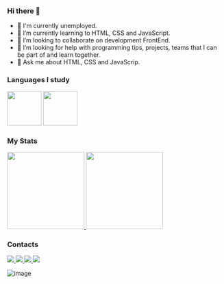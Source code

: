 ### Hi there 👋

- 🔭 I'm currently unemployed.
- 🌱 I’m currently learning to HTML, CSS and JavaScript.
- 👯 I’m looking to collaborate on development FrontEnd.
- 🤔 I’m looking for help with programming tips, projects, teams that I can be part of and learn together.
- 💬 Ask me about HTML, CSS and JavaScrip.

### Languages I study

<div> 
  <img src="https://cdn.jsdelivr.net/gh/devicons/devicon/icons/html5/html5-original-wordmark.svg" width="80"/>
  <img src="https://cdn.jsdelivr.net/gh/devicons/devicon/icons/css3/css3-original-wordmark.svg" width="80"/>
</div>

### My Stats

<div>
  <a href="https://github.com/Fabioh747">
    <img height="180em" src="https://github-readme-stats.vercel.app/api/top-langs/?username=FabioCampos&layout=compact&langs_count=7&theme=radical"/>
    <img height="180em" src="https://github-readme-stats.vercel.app/api?username=FabioCampos&show_icons=true&theme=radical&include_all_commits=true&count_private=true"/>
  </a>
</div>

### Contacts

<div>
  <a href="https://instragram.com/fh747.ofc">
    <img src="https://img.shields.io/badge/Instagram-E4405F?style=for-the-badge&logo=instagram&logoColor=white" />
  </a>
  <a href="https://twitch.tv/fh747">
    <img src="https://img.shields.io/badge/Twitch-9146FF?style=for-the-badge&logo=twitch&logoColor=white" />
  </a>
  <a href="https://linkedin.com/in/fabioh747">
    <img src="https://img.shields.io/badge/LinkedIn-0077B5?style=for-the-badge&logo=linkedin&logoColor=white" />
  </a>
  <a href="https://twitter.com/fabioh747">
    <img src="https://img.shields.io/badge/Twitter-1DA1F2?style=for-the-badge&logo=twitter&logoColor=white"/>
  </a>
</div>


![image](https://user-images.githubusercontent.com/111690093/189489894-019bd674-afe6-4865-b1b0-624963892918.png)

